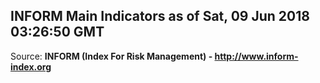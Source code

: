 ## INFORM Main Indicators as of Sat, 09 Jun 2018 03:26:50 GMT

Source: **INFORM (Index For Risk Management) - http://www.inform-index.org**